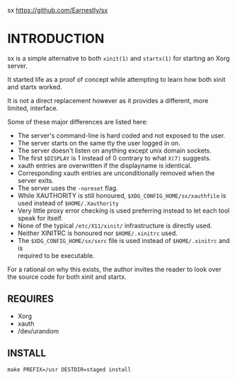 sx <https://github.com/Earnestly/sx>

# INTRODUCTION

  sx is a simple alternative to both `xinit(1)` and `startx(1)` for starting
  an Xorg server.

  It started life as a proof of concept while attempting to learn how both
  xinit and startx worked.

  It is not a direct replacement however as it provides a different, more
  limited, interface.

  Some of these major differences are listed here:

  * The server's command-line is hard coded and not exposed to the user.
  * The server starts on the same tty the user logged in on.
  * The server doesn't listen on anything except unix domain sockets.
  * The first `$DISPLAY` is 1 instead of 0 contrary to what `X(7)` suggests.
  * xauth entries are overwritten if the displayname is identical.
  * Corresponding xauth entries are unconditionally removed when the server exits.
  * The server uses the `-noreset` flag.
  * While XAUTHORITY is still honoured, `$XDG_CONFIG_HOME/sx/xauthfile` is\
    used instead of `$HOME/.Xauthority`
  * Very little proxy error checking is used preferring instead to let each tool speak for itself.
  * None of the typical `/etc/X11/xinit/` infrastructure is directly used.
  * Neither XINITRC is honoured nor `$HOME/.xinitrc` used.
  * The `$XDG_CONFIG_HOME/sx/sxrc` file is used instead of `$HOME/.xinitrc` and is\
    required to be executable.

  For a rational on why this exists, the author invites the reader to look
  over the source code for both xinit and startx.

## REQUIRES

  * Xorg
  * xauth
  * /dev/urandom

## INSTALL

  `make PREFIX=/usr DESTDIR=staged install`
